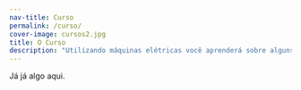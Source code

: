 ```yaml
---
nav-title: Curso
permalink: /curso/
cover-image: cursos2.jpg
title: O Curso
description: "Utilizando máquinas elétricas você aprenderá sobre alguns processos básicos da marcenaria construindo nosso sistema modular de montagem simples com parafusos e encaixes para plantio de ervas e temperos. Você vai aprender etapa por etapa, traga sua curiosidade e força de vontade, não há pré requisito."
---
```

Já já algo aqui.
